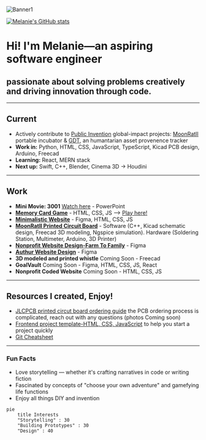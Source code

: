 ![Banner1](https://github.com/user-attachments/assets/b17c9edc-c601-4b7e-8a1a-922f73ca7130)


[![Melanie's GitHub stats](https://github-readme-stats.vercel.app/api?username=MelanieLaporte&include_all_commits=true&theme=aura)](https://github.com/anuraghazra/github-readme-stats)

# Hi! I'm Melanie—an aspiring software engineer
## passionate about solving problems creatively and driving innovation through code. 

---
## Current  
- Actively contribute to [Public Invention](https://publicinvention.github.io/) global-impact projects: [MoonRatII](https://github.com/melanielaporte/moonrat) portable incubator &
   [GDT](https://github.com/gosqasorg/asset-provenance-tracking), an humantarian asset provenence tracker
- **Work in:** Python, HTML, CSS, JavaScript, TypeScript, Kicad PCB design, Arduino, Freecad
- **Learning:** React, MERN stack
- **Next up:** Swift, C++, Blender, Cinema 3D -> Houdini
  
---

## Work
- **Mini Movie: 3001** [Watch here](https://github.com/melanielaporte/Mini-Movie-3001) - PowerPoint
- **[Memory Card Game](https://github.com/melanielaporte/Pirates-Booty)** - HTML, CSS, JS
 --> [Play here!](https://editting-lively-shell-121.vscodeedu.app/)
- **[Minimalistic Website](https://github.com/melanielaporte/sparse_Website)** - Figma, HTML, CSS, JS
- **[MoonRatII Printed Circuit Board](https://github.com/PubInv/moonrat)** - Software (C++, Kicad schematic design, Freecad 3D modeling, Ngspice simulation). Hardware (Soldering Station, Multimeter, Arduino, 3D Printer) 
- **[Nonprofit Website Design-Farm To Family](https://github.com/melanielaporte/farmtofamilySite)** - Figma
- **[Authur Website Design](https://github.com/melanielaporte/writerPortfolioSite)** - Figma
- **3D modeled and printed whistle** Coming Soon - Freecad
- **GoalVault** Coming Soon - Figma, HTML, CSS, JS, React
- **Nonprofit Coded Website** Coming Soon - HTML, CSS, JS
---

## Resources I created, Enjoy!
- [JLCPCB printed circut board ordering guide](https://github.com/melanielaporte/JLCPCB-Ordering-Guide) the PCB ordering process is complicated, reach out with any questions (photos Coming soon)
- [Frontend project template-HTML, CSS, JavaScript](https://github.com/melanielaporte/project-template-novices) to help you start a project quickly
- [Git Cheatsheet](https://github.com/melanielaporte/gitCheatsheet)

---
### Fun Facts  
- Love storytelling — whether it's crafting narratives in code or writing fiction  
- Fascinated by concepts of "choose your own adventure" and gamefying life functions 
- Enjoy all things DIY and invention

```mermaid
pie
    title Interests
    "Storytelling" : 30
    "Building Prototypes" : 30
    "Design" : 40
```
